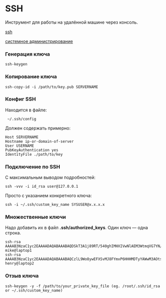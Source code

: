 # SSH

Инструмент для работы на удалённой машине через консоль.

[ssh](./meta_ssh.md)

[системное администрирование](./meta_sistemnoe_administrirovanie.md)

### Генерация ключа

```shell
ssh-keygen
```

### Копирование ключа
```shell
ssh-copy-id -i /path/to/key.pub SERVERNAME
```

### Конфиг SSH

Находится в файле:

```shell
 ~/.ssh/config
```

Должен содержать примерно:
```shell
Host SERVERNAME
Hostname ip-or-domain-of-server
User USERNAME
PubKeyAuthentication yes
IdentityFile ./path/to/key
```

### Подключение по SSH

С максимальным выводом подробностей:

```shell
ssh -vvv -i id_rsa user@127.0.0.1
```

Просто с указанием конкретного ключа:

```shell
ssh -i ~/.ssh/custom_key_name SYSUSER@x.x.x.x
```

### Множественные ключи

Надо добавить их в файл **.ssh/authorized_keys**. Один ключ — одна строка. 

```shell
ssh-rsa AAAAB3NzaC1yc2EAAAADAQABAAABAQDSkT3A1j89RT/540ghIMHXIVwNlAEM3WtmqVG7YN/wYwtsJ8iCszg4/lXQsfLFxYmEVe8L9atgtMGCi5QdYPl4X/c+5YxFfm88Yjfx+2xEgUdOr864eaI22yaNMQ0AlyilmK+PcSyxKP4dzkf6B5Nsw8lhfB5n9F5md6GHLLjOGuBbHYlesKJKnt2cMzzS90BdRk73qW6wJ+MCUWo+cyBFZVGOzrjJGEcHewOCbVs+IJWBFSi6w1enbKGc+RY9KrnzeDKWWqzYnNofiHGVFAuMxrmZOasqlTIKiC2UK3RmLxZicWiQmPnpnjJRo7pL0oYM9r/sIWzD6i2S9szDy6aZ mike@laptop1
ssh-rsa AAAAB3NzaC1yc2EAAAADAQABAAABAQCzlL9Wo8ywEFXSvMJ8FYmxP6HHHMDTyYAWwM3AOtsc96DcYVQIJ5VsydZf5/4NWuq55MqnzdnGB2IfjQvOrW4JEn0cI5UFTvAG4PkfYZb00Hbvwho8JsSAwChvWU6IuhgiiUBofKSMMifKg+pEJ0dLjks2GUcfxeBwbNnAgxsBvY6BCXRfezIddPlqyfWfnftqnafIFvuiRFB1DeeBr24kik/550MaieQpJ848+MgIeVCjko4NPPLssJ/1jhGEHOTlGJpWKGDqQK+QBaOQZh7JB7ehTK+pwIFHbUaeAkr66iVYJuC05iA7ot9FZX8XGkxgmhlnaFHNf0l8ynosanqt henry@laptop2
```

### Отзыв ключа

```shell
ssh-keygen -y -f /path/to/your_private_key_file (eg. /root/.ssh/id_rsa or ~/.ssh/custom_key_name)
```
